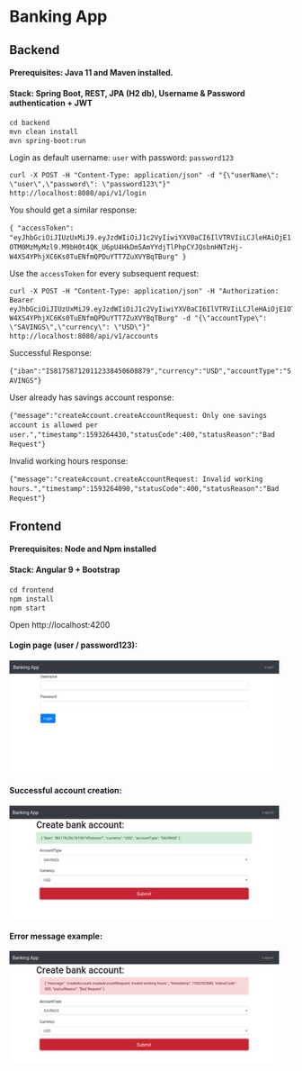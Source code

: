 # Banking App

## Backend 
#### Prerequisites: Java 11 and Maven installed. 

#### Stack: Spring Boot, REST, JPA (H2 db), Username & Password authentication + JWT  


```
cd backend
mvn clean install
mvn spring-boot:run
```

Login as default username: `user` with password: `password123`

```
curl -X POST -H "Content-Type: application/json" -d "{\"userName\": \"user\",\"password\": \"password123\"}" http://localhost:8080/api/v1/login 
```
You should get a similar response: 

`{
    "accessToken": "eyJhbGciOiJIUzUxMiJ9.eyJzdWIiOiJ1c2VyIiwiYXV0aCI6IlVTRVIiLCJleHAiOjE1OTM0MzMyMzl9.M9bH0t4QK_U6pU4HkDm5AmYYdjTlPhpCYJQsbnHNTzHj-W4XS4YPhjXC6Ks0TuENfmQPDuYTT7ZuXVYBqTBurg"
}`

Use the `accessToken` for every subsequent request: 

```
curl -X POST -H "Content-Type: application/json" -H "Authorization: Bearer eyJhbGciOiJIUzUxMiJ9.eyJzdWIiOiJ1c2VyIiwiYXV0aCI6IlVTRVIiLCJleHAiOjE1OTM0MzMyMzl9.M9bH0t4QK_U6pU4HkDm5AmYYdjTlPhpCYJQsbnHNTzHj-W4XS4YPhjXC6Ks0TuENfmQPDuYTT7ZuXVYBqTBurg" -d "{\"accountType\": \"SAVINGS\",\"currency\": \"USD\"}" http://localhost:8080/api/v1/accounts
```


Successful Response: 

`{"iban":"IS817587120112338450608879","currency":"USD","accountType":"SAVINGS"}`


User already has savings account response: 

`{"message":"createAccount.createAccountRequest: Only one savings account is allowed per user.","timestamp":1593264430,"statusCode":400,"statusReason":"Bad Request"}`

Invalid working hours response: 

`{"message":"createAccount.createAccountRequest: Invalid working hours.","timestamp":1593264090,"statusCode":400,"statusReason":"Bad Request"}`

## Frontend
#### Prerequisites: Node and Npm installed
#### Stack: Angular 9 + Bootstrap

```
cd frontend
npm install 
npm start
```

Open http://localhost:4200

#### Login page (user / password123): 
<img src="img/login.png" width=480 height=200></img>

####  Successful account creation:
<img src="img/successful.png" width=480 height=200></img>

#### Error message example:
<img src="img/invalid.png" width=480 height=200></img>

